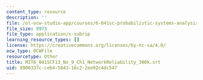 ```yaml
---
content_type: resource
description: ''
file: /ol-ocw-studio-app/courses/6-041sc-probabilistic-systems-analysis-and-applied-probability-fall-2013/8900337cceb4584316c22ee92c4dc547_MIT6_041SCF13_No_9_Ch1_NetworkReliability_300k.srt
file_size: 9973
file_type: application/x-subrip
learning_resource_types: []
license: https://creativecommons.org/licenses/by-nc-sa/4.0/
ocw_type: OCWFile
resourcetype: Other
title: MIT6_041SCF13_No_9_Ch1_NetworkReliability_300k.srt
uid: 8900337c-ceb4-5843-16c2-2ee92c4dc547
---
```

